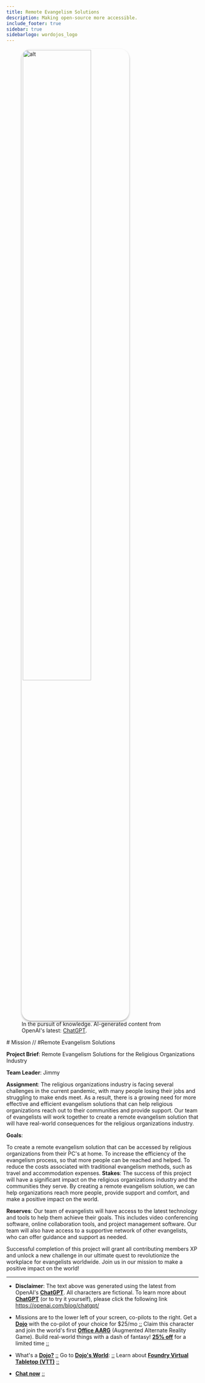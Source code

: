 ```yaml
---
title: Remote Evangelism Solutions
description: Making open-source more accessible.
include_footer: true
sidebar: true
sidebarlogo: wordojos_logo
---
```

<figure>
    <img src='/uploads/mechs/Barista.png' style="width: 65%;height: 65%;padding: 3px; box-shadow: 0 3px 5px rgba(0,0,0,.3);border-radius: 25px;overflow: hidden;border: none;" align="middle"; alt='alt'; alt='student in hoody with laptop';/>
    <figcaption>In the pursuit of knowledge.  AI-generated content from OpenAI's latest: <a href="https://openai.com/blog/chatgpt/" >ChatGPT</a>.</figcaption>
</figure>
# Mission // #Remote Evangelism Solutions

**Project Brief**: Remote Evangelism Solutions for the Religious Organizations Industry

**Team Leader**: Jimmy

**Assignment**: The religious organizations industry is facing several challenges in the current pandemic, with many people losing their jobs and struggling to make ends meet. As a result, there is a growing need for more effective and efficient evangelism solutions that can help religious organizations reach out to their communities and provide support. Our team of evangelists will work together to create a remote evangelism solution that will have real-world consequences for the religious organizations industry.

**Goals**:

To create a remote evangelism solution that can be accessed by religious organizations from their PC's at home.
To increase the efficiency of the evangelism process, so that more people can be reached and helped.
To reduce the costs associated with traditional evangelism methods, such as travel and accommodation expenses.
**Stakes**: The success of this project will have a significant impact on the religious organizations industry and the communities they serve. By creating a remote evangelism solution, we can help organizations reach more people, provide support and comfort, and make a positive impact on the world.

**Reserves**: Our team of evangelists will have access to the latest technology and tools to help them achieve their goals. This includes video conferencing software, online collaboration tools, and project management software. Our team will also have access to a supportive network of other evangelists, who can offer guidance and support as needed.

Successful completion of this project will grant all contributing members XP and unlock a new challenge in our ultimate quest to revolutionize the workplace for evangelists worldwide. Join us in our mission to make a positive impact on the world!

---

* **Disclaimer**: The text above was generated using the latest from OpenAI's [**ChatGPT**](https://openai.com/blog/chatgpt/).  All characters are fictional.  To learn more about [**ChatGPT**](https://openai.com/blog/chatgpt/) (or to try it yourself), please click the following link https://openai.com/blog/chatgpt/

* Missions are to the lower left of your screen, co-pilots to the right. Get a [**Dojo**](https://workmates.live/marketplace) with the co-pilot of your choice for $25/mo [::](https://workmates.live/marketplace)  Claim this character and join the world's first [**Office AARG**](https://dojos.world) (Augmented Alternate Reality Game). Build real-world things with a dash of fantasy! [**25% off**](https://blog.workdojos.com/free-dojo) for a limited time [::](https://blog.workdojos.com/free-dojo) 

* What's a [**Dojo?**](https://workdojos.com) [::](https://workdojos.com)  Go to [**Dojo's World**](https://dojos.world): [::](https://dojos.world)  Learn about [**Foundry Virtual Tabletop (VTT)**](https://foundryvtt.com) [::](https://foundryvtt.com/)

* [**Chat now**](https://chat.workmates.live/channel/support) [::](https://chat.workmates.live/channel/support)